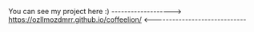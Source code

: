 You can see my project here  :)   ------------------->   https://ozllmozdmrr.github.io/coffeelion/    <-----------------------------
